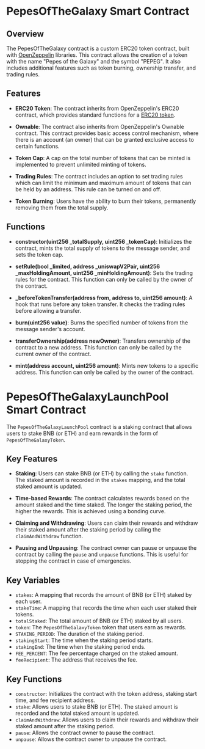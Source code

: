# PepesOfTheGalaxy Smart Contract

## Overview

The PepesOfTheGalaxy contract is a custom ERC20 token contract, built with [OpenZeppelin](https://openzeppelin.com/) libraries. This contract allows the creation of a token with the name "Pepes of the Galaxy" and the symbol "PEPEG". It also includes additional features such as token burning, ownership transfer, and trading rules.

## Features

- **ERC20 Token**: The contract inherits from OpenZeppelin's ERC20 contract, which provides standard functions for a [ERC20 token](https://ethereum.org/en/developers/docs/standards/tokens/erc-20/).

- **Ownable**: The contract also inherits from OpenZeppelin's Ownable contract. This contract provides basic access control mechanism, where there is an account (an owner) that can be granted exclusive access to certain functions.

- **Token Cap**: A cap on the total number of tokens that can be minted is implemented to prevent unlimited minting of tokens.

- **Trading Rules**: The contract includes an option to set trading rules which can limit the minimum and maximum amount of tokens that can be held by an address. This rule can be turned on and off.

- **Token Burning**: Users have the ability to burn their tokens, permanently removing them from the total supply.

## Functions

- **constructor(uint256 _totalSupply, uint256 _tokenCap)**: Initializes the contract, mints the total supply of tokens to the message sender, and sets the token cap.

- **setRule(bool _limited, address _uniswapV2Pair, uint256 _maxHoldingAmount, uint256 _minHoldingAmount)**: Sets the trading rules for the contract. This function can only be called by the owner of the contract.

- **_beforeTokenTransfer(address from, address to, uint256 amount)**: A hook that runs before any token transfer. It checks the trading rules before allowing a transfer.

- **burn(uint256 value)**: Burns the specified number of tokens from the message sender's account.

- **transferOwnership(address newOwner)**: Transfers ownership of the contract to a new address. This function can only be called by the current owner of the contract.

- **mint(address account, uint256 amount)**: Mints new tokens to a specific address. This function can only be called by the owner of the contract.



# PepesOfTheGalaxyLaunchPool Smart Contract

The `PepesOfTheGalaxyLaunchPool` contract is a staking contract that allows users to stake BNB (or ETH) and earn rewards in the form of `PepesOfTheGalaxyToken`.

## Key Features

- **Staking**: Users can stake BNB (or ETH) by calling the `stake` function. The staked amount is recorded in the `stakes` mapping, and the total staked amount is updated.

- **Time-based Rewards**: The contract calculates rewards based on the amount staked and the time staked. The longer the staking period, the higher the rewards. This is achieved using a bonding curve.

- **Claiming and Withdrawing**: Users can claim their rewards and withdraw their staked amount after the staking period by calling the `claimAndWithdraw` function.

- **Pausing and Unpausing**: The contract owner can pause or unpause the contract by calling the `pause` and `unpause` functions. This is useful for stopping the contract in case of emergencies.

## Key Variables

- `stakes`: A mapping that records the amount of BNB (or ETH) staked by each user.
- `stakeTime`: A mapping that records the time when each user staked their tokens.
- `totalStaked`: The total amount of BNB (or ETH) staked by all users.
- `token`: The `PepesOfTheGalaxyToken` token that users earn as rewards.
- `STAKING_PERIOD`: The duration of the staking period.
- `stakingStart`: The time when the staking period starts.
- `stakingEnd`: The time when the staking period ends.
- `FEE_PERCENT`: The fee percentage charged on the staked amount.
- `feeRecipient`: The address that receives the fee.

## Key Functions

- `constructor`: Initializes the contract with the token address, staking start time, and fee recipient address.
- `stake`: Allows users to stake BNB (or ETH). The staked amount is recorded and the total staked amount is updated.
- `claimAndWithdraw`: Allows users to claim their rewards and withdraw their staked amount after the staking period.
- `pause`: Allows the contract owner to pause the contract.
- `unpause`: Allows the contract owner to unpause the contract.